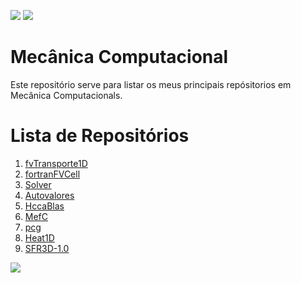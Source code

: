 ![](https://img.shields.io/github/last-commit/HenriqueCCdA/bootCampAluraDataScience?style=plasti&ccolor=blue)
![](https://img.shields.io/badge/Autor-Henrique%20C%20C%20de%20Andrade-blue)


# Mecânica Computacional 

Este repositório serve para listar os meus principais repósitorios em Mecânica Computacionals.

# Lista de Repositórios

1.  [fvTransporte1D](https://github.com/HenriqueCCdA/fvTransporte1D)  
2.  [fortranFVCell](https://github.com/HenriqueCCdA/fortranFVCell)
4.  [Solver](https://github.com/HenriqueCCdA/Solvers)
5.  [Autovalores](https://github.com/HenriqueCCdA/Autovalores)
6.  [HccaBlas](https://github.com/HenriqueCCdA/HccaBlas)
7.  [MefC](https://github.com/HenriqueCCdA/MefC)
8.  [pcg](https://github.com/HenriqueCCdA/pcg)
9.  [Heat1D](https://github.com/HenriqueCCdA/Heat1D)
10. [SFR3D-1.0](https://github.com/HenriqueCCdA/SFR3D-1.0)

[<img src="https://img.shields.io/badge/mail-EA4335?style=flat-square&logo=Gmail&logoColor=white" />](henrique.ccda@gmail.com)
